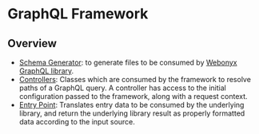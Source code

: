 # GraphQL Framework

## Overview

- [Schema Generator](generator.md): to generate files to be consumed by [Webonyx GraphQL library](https://github.com/webonyx/graphql-php).
- [Controllers](controllers.md): Classes which are consumed by the framework to resolve paths of a GraphQL query. A controller has access to the initial configuration passed to the framework, along with a request context.
- [Entry Point](entry.md): Translates entry data to be consumed by the underlying library, and return the underlying library result as properly formatted data according to the input source.